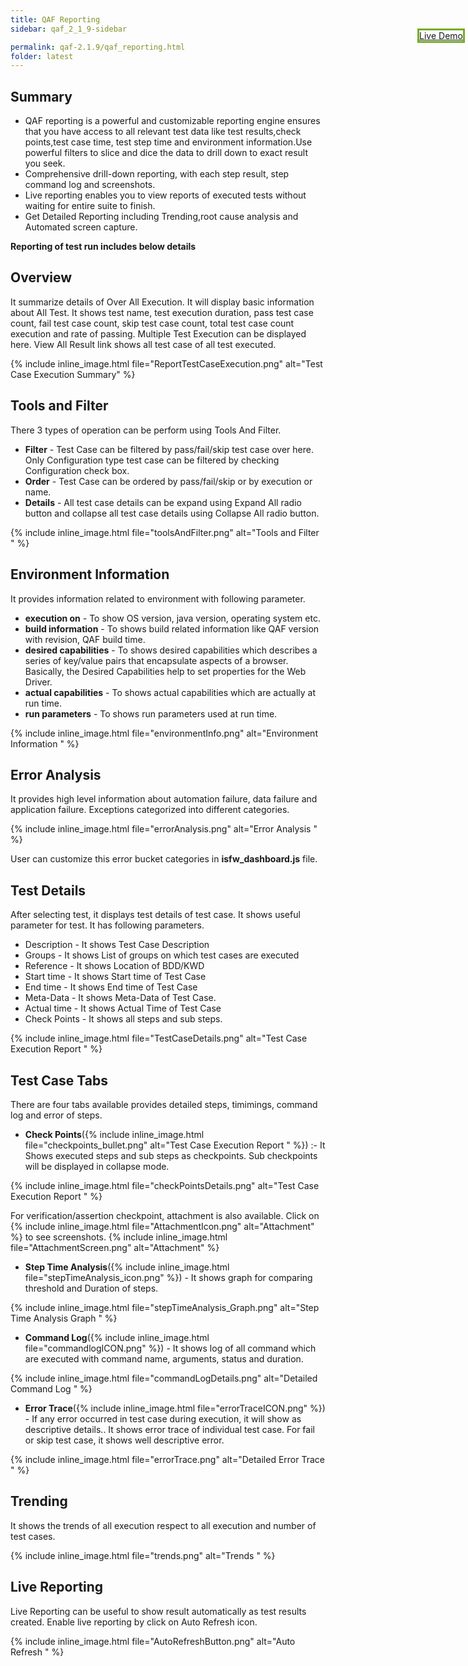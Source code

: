 ```yaml
---
title: QAF Reporting
sidebar: qaf_2_1_9-sidebar

permalink: qaf-2.1.9/qaf_reporting.html
folder: latest
---
```


## Summary

* QAF reporting is a powerful and customizable reporting engine ensures that you have access to all relevant test data like test results,check points,test case time, test step time and environment information.Use powerful filters to slice and dice the data to drill down to exact result you seek.
* Comprehensive drill-down reporting, with each step result, step command log and screenshots.
* Live reporting enables you to view reports of executed tests without waiting for entire suite to finish.
* Get Detailed Reporting including Trending,root cause analysis and Automated screen capture. 

 
**Reporting of test run includes below details**

## Overview

It summarize details of Over All Execution. It will display basic information about All Test. It shows test name, test execution duration, pass test case count, fail test case count, skip test case count, total test case count execution and rate of passing. Multiple Test Execution can be displayed here. View All Result link shows all test case of all test executed.

{% include inline_image.html file="ReportTestCaseExecution.png" alt="Test Case Execution Summary" %}

## Tools and Filter
There 3 types of operation can be perform using Tools And Filter.

* **Filter** - Test Case can be filtered by pass/fail/skip test case over here. Only Configuration type test case can be filtered by checking Configuration check box.
* **Order** - Test Case can be ordered by pass/fail/skip or by execution or name.
* **Details** - All test case details can be expand using Expand All radio button and collapse all test case details using Collapse All radio button.


{% include inline_image.html file="toolsAndFilter.png" alt="Tools and Filter "  %}

## Environment Information 

It provides information related to environment with following parameter.

* **execution on** - To show OS version, java version, operating system etc.
* **build information** - To shows build related information like QAF version with revision, QAF build time.
* **desired capabilities** - To shows desired capabilities which describes a series of key/value pairs that encapsulate aspects of a browser. Basically, the Desired Capabilities help to set properties for the Web Driver.
* **actual capabilities** - To shows actual capabilities which are actually at run time.
* **run parameters** - To shows run parameters used at run time.

{% include inline_image.html file="environmentInfo.png" alt="Environment Information "  %}

## Error Analysis 
It provides high level information about automation failure, data failure and application failure. Exceptions categorized into different categories. 

{% include inline_image.html file="errorAnalysis.png" alt="Error Analysis "  %}

User can customize this error bucket categories in **isfw_dashboard.js** file.
 

 
## Test Details

After selecting test, it displays test details of test case. It shows useful parameter for test. It has following parameters.

* Description - It shows Test Case Description
* Groups - It shows List of groups on which test cases are executed
* Reference - It shows Location of BDD/KWD
* Start time - It shows Start time of Test Case
* End time - It shows End time of Test Case
* Meta-Data - It shows Meta-Data of Test Case.
* Actual time - It shows Actual Time of Test Case
* Check Points - It shows all steps and sub steps.

{% include inline_image.html file="TestCaseDetails.png" alt="Test Case Execution Report " %}

##  Test Case Tabs

There are four tabs available provides detailed steps, timimings, command log and error of steps.

* **Check Points**({% include inline_image.html file="checkpoints_bullet.png" alt="Test Case Execution Report " %}) :- It Shows executed  steps and sub steps as checkpoints. Sub checkpoints will be displayed in collapse mode. 

{% include inline_image.html file="checkPointsDetails.png" alt="Test Case Execution Report " %}

For verification/assertion checkpoint, attachment is also available. Click on {% include inline_image.html file="AttachmentIcon.png" alt="Attachment" %} to see screenshots.
{% include inline_image.html file="AttachmentScreen.png" alt="Attachment" %} 

* **Step Time Analysis**({% include inline_image.html file="stepTimeAnalysis_icon.png" %}) - It shows graph for comparing threshold and Duration of steps.

{% include inline_image.html file="stepTimeAnalysis_Graph.png" alt="Step Time Analysis Graph " %} 

* **Command Log**({% include inline_image.html file="commandlogICON.png" %}) - It shows log of all command which are executed with command name, arguments, status and duration.

{% include inline_image.html file="commandLogDetails.png" alt="Detailed Command Log  "  %}


* **Error Trace**({% include inline_image.html file="errorTraceICON.png" %}) - If any error occurred in test case during execution, it will show as descriptive details.. It shows error trace of individual test case. For fail or skip test case, it shows well descriptive error.

{% include inline_image.html file="errorTrace.png" alt="Detailed Error Trace "  %}


## Trending
It shows the trends of all execution respect to all execution and number of test cases.

{% include inline_image.html file="trends.png" alt="Trends "  %}


## Live Reporting

Live Reporting can be useful to show result automatically as test results created. Enable live reporting by click on Auto Refresh icon.
<div style="position: fixed;border: 3px solid #73AD21;right:5px;top:100px"><a href="dashboard.htm" target="_blank">Live Demo</a></div>

{% include inline_image.html file="AutoRefreshButton.png" alt="Auto Refresh "  %}

